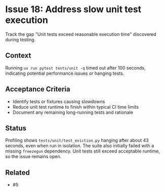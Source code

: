 # Issue 18: Address slow unit test execution

Track the gap "Unit tests exceed reasonable execution time" discovered during testing.

## Context
Running `uv run pytest tests/unit -q` timed out after 100 seconds, indicating potential
performance issues or hanging tests.

## Acceptance Criteria
- Identify tests or fixtures causing slowdowns
- Reduce unit test runtime to finish within typical CI time limits
- Document any remaining long-running tests and rationale

## Status
Profiling shows `tests/unit/test_eviction.py` hanging after about 43
seconds, even when run in isolation. The suite also initially failed
with a missing `freezegun` dependency. Unit tests still exceed
acceptable runtime, so the issue remains open.

## Related
- #5
